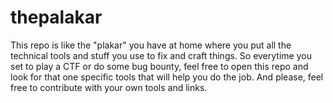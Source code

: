 # thepalakar
This repo is like the "plakar" you have at home where you put all the technical tools and stuff you use to fix and craft things. So  everytime you set to play a CTF or do some bug bounty, feel free to open this repo and look for that one specific tools that will help you do the job. And please, feel free to contribute with your own tools and links. 
